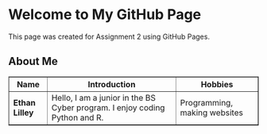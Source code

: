 <html lang="en">
<head>
  <meta charset="utf-8" />
  <meta name="viewport" content="width=device-width, initial-scale=1" />
  <title> My GitHub Page </title>
</head>
<body>
  <h1>Welcome to My GitHub Page</h1>
  <p>This page was created for Assignment 2 using GitHub Pages.</p>

  <h2>About Me</h2>
  <table border="1" cellpadding="6" cellspacing="0">
    <thead>
      <tr>
        <th>Name</th>
        <th>Introduction</th>
        <th>Hobbies</th>
      </tr>
    </thead>
    <tbody>
      <tr>
        <td><strong>Ethan Lilley</strong></td>
        <td>Hello, I am a junior in the BS Cyber program. I enjoy coding Python and R.</td>
        <td>Programming, making websites</td>
      </tr>
    </tbody>
  </table>
</body>
</html>

    

